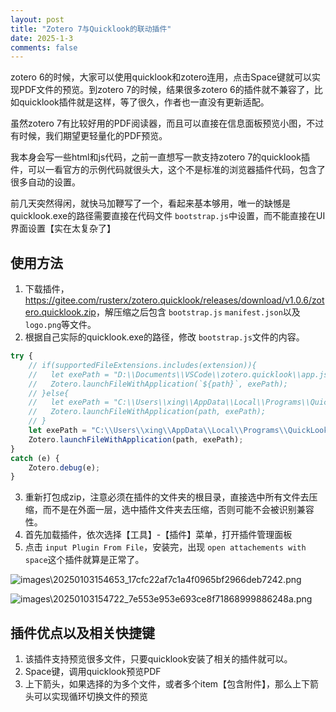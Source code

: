```yaml
---
layout: post
title: "Zotero 7与Quicklook的联动插件"
date: 2025-1-3
comments: false
---
```


zotero 6的时候，大家可以使用quicklook和zotero连用，点击Space键就可以实现PDF文件的预览。到zotero 7的时候，结果很多zotero 6的插件就不兼容了，比如quicklook插件就是这样，等了很久，作者也一直没有更新适配。

虽然zotero 7有比较好用的PDF阅读器，而且可以直接在信息面板预览小图，不过有时候，我们期望更轻量化的PDF预览。

我本身会写一些html和js代码，之前一直想写一款支持zotero 7的quicklook插件，可以一看官方的示例代码就很头大，这个不是标准的浏览器插件代码，包含了很多自动的设置。

前几天突然得闲，就快马加鞭写了一个，看起来基本够用，唯一的缺憾是quicklook.exe的路径需要直接在代码文件 `bootstrap.js`中设置，而不能直接在UI界面设置【实在太复杂了】

## 使用方法

1. 下载插件，<https://gitee.com/rusterx/zotero.quicklook/releases/download/v1.0.6/zotero.quicklook.zip>，解压缩之后包含 `bootstrap.js` `manifest.json`以及`logo.png`等文件。
2. 根据自己实际的quicklook.exe的路径，修改 `bootstrap.js`文件的内容。

```js
try {
	// if(supportedFileExtensions.includes(extension)){
	//   let exePath = "D:\\Documents\\VSCode\\zotero.quicklook\\app.js";
	//   Zotero.launchFileWithApplication(`${path}`, exePath);
	// }else{
	//   let exePath = "C:\\Users\\xing\\AppData\\Local\\Programs\\QuickLook\\QuickLook.exe";
	//   Zotero.launchFileWithApplication(path, exePath);
	// }
	let exePath = "C:\\Users\\xing\\AppData\\Local\\Programs\\QuickLook\\QuickLook.exe";
	Zotero.launchFileWithApplication(path, exePath);
}
catch (e) {
	Zotero.debug(e);
}
```
3. 重新打包成zip，注意必须在插件的文件夹的根目录，直接选中所有文件去压缩，而不是在外面一层，选中插件文件夹去压缩，否则可能不会被识别兼容性。
4. 首先加载插件，依次选择【工具】-【插件】菜单，打开插件管理面板
5. 点击 `input Plugin From File`，安装完，出现 `open attachements with space`这个插件就算是正常了。

![images\20250103154653_17cfc22af7c1a4f0965bf2966deb7242.png](https://jekyll-1251110281.file.myqcloud.com/images%5C20250103154653_17cfc22af7c1a4f0965bf2966deb7242.png)

![images\20250103154722_7e553e953e693ce8f71868999886248a.png](https://jekyll-1251110281.file.myqcloud.com/images%5C20250103154722_7e553e953e693ce8f71868999886248a.png)

## 插件优点以及相关快捷键

1. 该插件支持预览很多文件，只要quicklook安装了相关的插件就可以。
2. Space键，调用quicklook预览PDF
3. 上下箭头，如果选择的为多个文件，或者多个item【包含附件】，那么上下箭头可以实现循环切换文件的预览